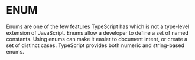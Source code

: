 # ENUM
Enums are one of the few features TypeScript has which is not a type-level extension of JavaScript. Enums allow a developer to define a set of named constants. Using enums can make it easier to document intent, or create a set of distinct cases. TypeScript provides both numeric and string-based enums.
